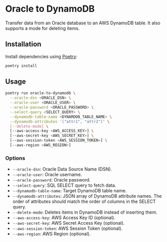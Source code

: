 # Oracle to DynamoDB

Transfer data from an Oracle database to an AWS DynamoDB table. It also supports a mode for deleting items.

## Installation

Install dependencies using [Poetry](https://python-poetry.org/):

```bash
poetry install
```

## Usage

```bash
poetry run oracle-to-dynamodb \
  --oracle-dsn <ORACLE_DSN> \
  --oracle-user <ORACLE_USER> \
  --oracle-password <ORACLE_PASSWORD> \
  --select-query <SELECT_QUERY> \
  --dynamodb-table-name <DYNAMODB_TABLE_NAME> \
  --dynamodb-attributes '["attr1", "attr2"]' \
  [--delete-mode] \
  [--aws-access-key <AWS_ACCESS_KEY>] \
  [--aws-secret-key <AWS_SECRET_KEY>] \
  [--aws-session-token <AWS_SESSION_TOKEN>] \
  [--aws-region <AWS_REGION>]
```

### Options
- `--oracle-dsn`: Oracle Data Source Name (DSN).
- `--oracle-user`: Oracle username.
- `--oracle-password`: Oracle password.
- `--select-query`: SQL SELECT query to fetch data.
- `--dynamodb-table-name`: Target DynamoDB table name.
- `--dynamodb-attributes`: JSON array of DynamoDB attribute names. The order of attributes should match the order of columns in the SELECT query.
- `--delete-mode`: Deletes items in DynamoDB instead of inserting them.
- `--aws-access-key`: AWS Access Key ID (optional).
- `--aws-secret-key`: AWS Secret Access Key (optional).
- `--aws-session-token`: AWS Session Token (optional).
- `--aws-region`: AWS Region (optional).
